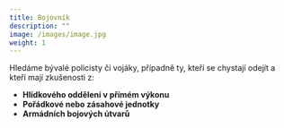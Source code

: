 ```yaml
---
title: Bojovník
description: ""
image: /images/image.jpg
weight: 1
---
```


Hledáme bývalé policisty či vojáky, případně ty, kteří se chystají odejít a kteří mají zkušenosti z:

- **Hlídkového oddělení v přímém výkonu**
- **Pořádkové nebo zásahové jednotky**
- **Armádních bojových útvarů**
